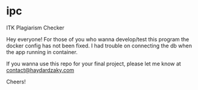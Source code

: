 # ipc
ITK Plagiarism Checker

Hey everyone! For those of you who wanna develop/test this program the docker config has not been fixed. I had trouble on connecting the db when the app running in container.

If you wanna use this repo for your final project, please let me know at contact@haydardzaky.com

Cheers!
